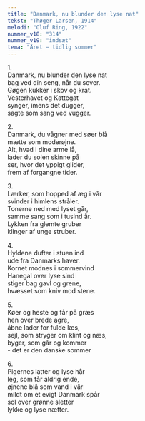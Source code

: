 ```yaml
---
title: "Danmark, nu blunder den lyse nat"
tekst: "Thøger Larsen, 1914"
melodi: "Oluf Ring, 1922"
nummer_v18: "314"
nummer_v19: "indsæt"
tema: "Året – tidlig sommer"
---
```

1\.\
Danmark, nu blunder den lyse nat\
bag ved din seng, når du sover.\
Gøgen kukker i skov og krat.\
Vesterhavet og Kattegat\
synger, imens det dugger,\
sagte som sang ved vugger.

2\.\
Danmark, du vågner med søer blå\
mætte som moderøjne.\
Alt, hvad i dine arme lå,\
lader du solen skinne på\
ser, hvor det yppigt glider,\
frem af forgangne tider.

3\.\
Lærker, som hopped af æg i vår\
svinder i himlens stråler.\
Tonerne ned med lyset går,\
samme sang som i tusind år.\
Lykken fra glemte gruber\
klinger af unge struber.

4\.\
Hyldene dufter i stuen ind\
ude fra Danmarks haver.\
Kornet modnes i sommervind\
Hanegal over lyse sind\
stiger bag gavl og grene,\
hvæsset som kniv mod stene.

5\.\
Køer og heste og får på græs\
hen over brede agre,\
åbne lader for fulde læs,\
sejl, som stryger om klint og næs,\
byger, som går og kommer\
\- det er den danske sommer

6\.\
Pigernes latter og lyse hår\
leg, som får aldrig ende,\
øjnene blå som vand i vår\
mildt om et evigt Danmark spår\
sol over grønne sletter\
lykke og lyse nætter.